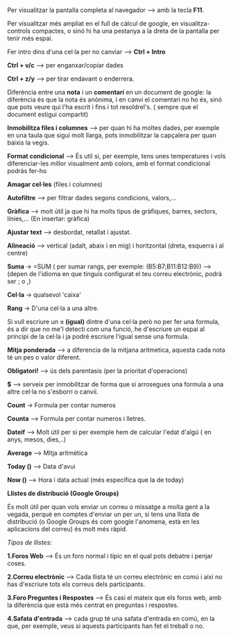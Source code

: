 Per visualitzar la pantalla completa al navegador --> amb la tecla **F11**.

Per visualitzar més ampliat en el full de càlcul de google, en visualitza- controls compactes, o sinó hi ha una pestanya a la dreta de la pantalla per tenir més espai.

Fer intro dins d'una cel·la per no canviar --> **Ctrl + Intro**

**Ctrl + v/c** --> per enganxar/copiar dades

**Ctrl + z/y** --> per tirar endavant o enderrera.

Diferència entre una **nota** i un **comentari** en un document de google: la diferència és que la nota és anònima, i en canvi el comentari no ho és, sinó que pots veure qui l'ha escrit i fins i tot resoldrel's. ( sempre que el document estigui compartit)

**Inmobilitza files i columnes** --> per quan hi ha moltes dades, per exemple en una taula que sigui molt llarga, pots inmobilitzar la capçalera per quan baixis la vegis.

**Format condicional** --> És util si, per exemple, tens unes temperatures i vols diferenciar-les millor visualment amb colors, amb el format condicional podràs fer-ho

**Amagar cel·les** (files i columnes)

**Autofiltre** --> per filtrar dades segons condicions, valors,...

**Gràfica** --> molt útil ja que hi ha molts tipus de gràfiques, barres, sectors, línies,... (En insertar: gràfica)

**Ajustar text** --> desbordat, retallat i ajustat.

**Alineació** --> vertical (adalt, abaix i en mig) i horitzontal (dreta, esquerra i al centre)

**Suma** -> =SUM ( per sumar rangs, per exemple: (B5:B7;B11:B12:B9)) --> (depen de l'idioma en que tinguis configurat el teu correu electrònic, podrà ser ; o ,)

**Cel·la** -> qualsevol 'caixa'

**Rang** -> D'una cel·la a una altre.

Si vull escriure un **= (igual)** dintre d'una cel·la però no per fer una formula, és a dir que no me'l detecti com una funció, he d'escriure un espai al principi de la cel·la i ja podré escriure l'igual sense una formula.

**Mitja ponderada** --> a diferencia de la mitjana aritmetica, aquesta cada nota té un pes o valor diferent.

**Obligatori!** --> ús dels parentasis (per la prioritat d'operacions)

**$** --> serveix per inmobilitzar de forma que si arrosegues una formula a una altre cel·la no s'esborri o canvii.

**Count** -> Formula per contar numeros

**Counta** --> Formula per contar numeros i lletres.

**Dateif** --> Molt útil per si per exemple hem de calcular l'edat d'algú ( en anys, mesos, dies,..)

**Average** --> Mitja aritmètica

**Today ()** --> Data d'avui

**Now ()** --> Hora i data actual (més específica que la de today)

**Llistes de distribució (Google Groups)**

És molt útil per quan vols enviar un correu o missatge a molta gent a la vegada, perquè en comptes d'enviar un per un, si tens una llista de distribució (o Google Groups és com google l'anomena, està en les aplicacions del correu) és molt més ràpid. 

*Tipos de llistes:*

**1.Foros Web** --> És un foro normal i típic en el qual pots debatre i penjar coses.

**2.Correu electrònic** --> Cada llista té un correu electrònic en comú i així no has d'escriure tots els correus dels participants.

**3.Foro Preguntes i Respostes** --> És casi el mateix que els foros web, amb la diferència que està més centrat en preguntas i respostes.

**4.Safata d'entrada** --> cada grup té una safata d'entrada en comú, en la que, per exemple, veus si aquests participants han fet el treball o no.
